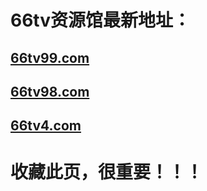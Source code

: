 # <h1>66tv资源馆最新地址：</h1>
<h2><a target="_blank" href="http://66tv99.com">66tv99.com</a></h2>
<h2><a target="_blank" href="http://66tv98.com">66tv98.com</a></h2>
<h2><a target="_blank" href="http://66tv4.com">66tv4.com</a></h2>
<h1>收藏此页，很重要！！！</h1>
